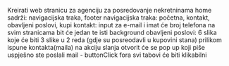 Kreirati web stranicu za agenciju za posredovanje nekretninama
home sadrži: navigacijska traka, footer
navigacijska traka: početna, kontakt, obavljeni poslovi, kupi
kontakt: input za e-mail i imat će broj telefona
na svim stranicama bit će jedan te isti background 
obavljeni poslovi: 6 slika koje će biti 3 slike u 2 reda (gdje su posreodavli u kupovini stana)
prilikom ispune kontakta(maila) na akciju slanja otvorit će se pop up koji piše uspješno ste poslali mail - buttonClick fora
svi tabovi će biti klikabilni
